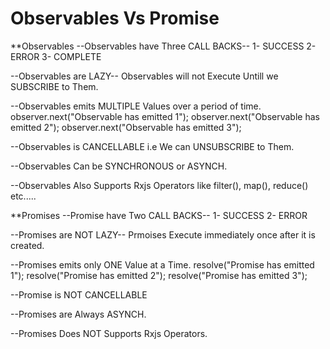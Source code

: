 # Observables Vs Promise

  **Observables
  --Observables have Three CALL BACKS--
                                  1- SUCCESS
                                  2- ERROR
                                  3- COMPLETE
  
  --Observables are LAZY-- Observables will not Execute Untill we SUBSCRIBE to Them.

  --Observables emits MULTIPLE Values over a period of time.
                 <!-- Example -->
                 observer.next("Observable has emitted 1");
                 observer.next("Observable has emitted 2");
                 observer.next("Observable has emitted 3");

 --Observables is CANCELLABLE i.e We can UNSUBSCRIBE to Them.

 --Observables Can be SYNCHRONOUS or ASYNCH.

 --Observables Also Supports Rxjs Operators like filter(), map(), reduce() etc.....


 **Promises
 --Promise have Two CALL BACKS--
                            1- SUCCESS
                            2- ERROR

 --Promises are NOT LAZY-- Prmoises Execute immediately once after it is created.

 --Promises emits only ONE Value at a Time.
                 <!-- Example -->
                 resolve("Promise has emitted 1");
                 resolve("Promise has emitted 2");
                 resolve("Promise has emitted 3");

 --Promise is NOT CANCELLABLE

 --Promises are Always ASYNCH.

 --Promises Does NOT Supports Rxjs Operators.